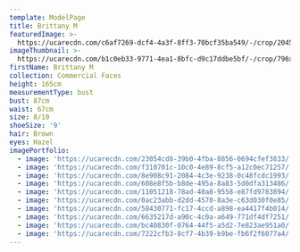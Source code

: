 ```yaml
---
template: ModelPage
title: Brittany M
featuredImage: >-
  https://ucarecdn.com/c6af7269-dcf4-4a3f-8ff3-70bcf35ba549/-/crop/2045x708/3,0/-/preview/
imageThumbnail: >-
  https://ucarecdn.com/b1c0eb33-9771-4ea1-8bfc-d9c17ddbe5bf/-/crop/796x1202/256,0/-/preview/
firstName: Brittany M
collection: Commercial Faces
height: 165cm
measurementType: bust
bust: 87cm
waist: 67cm
size: 8/10
shoeSize: '9'
hair: Brown
eyes: Hazel
imagePortfolio:
  - image: 'https://ucarecdn.com/23054cd8-39b0-4fba-8856-0694cfef3833/'
  - image: 'https://ucarecdn.com/f310701c-10c0-4e89-8cf5-a12c0ec71257/'
  - image: 'https://ucarecdn.com/8e908c91-2084-4c3e-9238-0c48fcdc1993/'
  - image: 'https://ucarecdn.com/608e8f5b-b8de-495a-8a83-5d0dfa313486/'
  - image: 'https://ucarecdn.com/11051218-78ad-40a8-9558-e87fd9783894/'
  - image: 'https://ucarecdn.com/0ac23abb-d2dd-4570-8a3e-c63d030f0e85/'
  - image: 'https://ucarecdn.com/58430771-fc17-4ccd-a898-ea4417f4b014/'
  - image: 'https://ucarecdn.com/6635217d-a90c-4c0a-a649-771df4df7251/'
  - image: 'https://ucarecdn.com/bc40830f-0764-44f5-a5d2-7e823ae951a0/'
  - image: 'https://ucarecdn.com/7222cfb3-8cf7-4b39-b9be-fb6f2f6077a4/'
---
```


